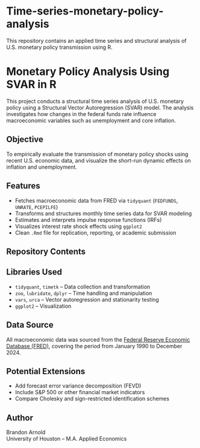 # Time-series-monetary-policy-analysis
This repository contains an applied time series and structural analysis of U.S. monetary policy transmission using R. 
# Monetary Policy Analysis Using SVAR in R

This project conducts a structural time series analysis of U.S. monetary policy using a Structural Vector Autoregression (SVAR) model. The analysis investigates how changes in the federal funds rate influence macroeconomic variables such as unemployment and core inflation.

## Objective

To empirically evaluate the transmission of monetary policy shocks using recent U.S. economic data, and visualize the short-run dynamic effects on inflation and unemployment.

## Features

- Fetches macroeconomic data from FRED via `tidyquant` (`FEDFUNDS`, `UNRATE`, `PCEPILFE`)
- Transforms and structures monthly time series data for SVAR modeling
- Estimates and interprets impulse response functions (IRFs)
- Visualizes interest rate shock effects using `ggplot2`
- Clean `.Rmd` file for replication, reporting, or academic submission

## Repository Contents
## Libraries Used

- `tidyquant`, `timetk` – Data collection and transformation
- `zoo`, `lubridate`, `dplyr` – Time handling and manipulation
- `vars`, `urca` – Vector autoregression and stationarity testing
- `ggplot2` – Visualization

## Data Source

All macroeconomic data was sourced from the [Federal Reserve Economic Database (FRED)](https://fred.stlouisfed.org/), covering the period from January 1990 to December 2024.

## Potential Extensions

- Add forecast error variance decomposition (FEVD)
- Include S&P 500 or other financial market indicators
- Compare Cholesky and sign-restricted identification schemes

## Author

Brandon Arnold  
University of Houston – M.A. Applied Economics 
